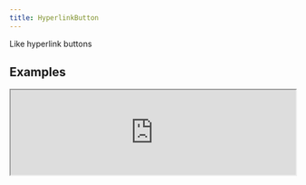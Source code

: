 ```yaml
---
title: HyperlinkButton
---
```

Like hyperlink buttons

## Examples

<div><iframe style="width: 100%; margin: 0;" src="http://ui-demos.blankapp.org/hyperlinkbutton-example" scrolling="no" /></div>

```jsx
<HyperlinkButton text="HyperlinkButton" />
```

## States

### Disabled

<div><iframe style="width: 100%; margin: 0;" src="http://ui-demos.blankapp.org/hyperlinkbutton-state-disabled" scrolling="no" /></div>

```jsx
<HyperlinkButton text="HyperlinkButton" disabled />
```

## Variations

### Size

<div><iframe style="width: 100%; margin: 0;" src="http://ui-demos.blankapp.org/hyperlinkbutton-variations-size" scrolling="no" /></div>

```jsx
<HyperlinkButton text="MINI" size="mini" />
<HyperlinkButton text="SMALL" size="small" />
<HyperlinkButton text="MEDIUM" size="medium" />
<HyperlinkButton text="LARGE" size="large" />
<HyperlinkButton text="BIG" size="big" />
```

## API

### Props

Name | Description | Type | Optional value | Default
--- | --- | --- | --- | ---
`children` | - | string, element | - | -
`text` | -| string | - | Empty string ('')
`textStyle` | - | style | - | -
`disabled` | - | bool | - | `false`
`loading` | - | bool | - | `false`
`size` | - | enum | `mini`, </br>`small`, </br>`medium`, </br>`large`, </br>`big` | `medium`

### Event

Name | Description
--- | ---
`onPress` | -
